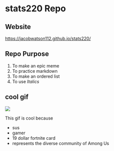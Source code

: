 # stats220 Repo

## Website
https://jacobwatson112.github.io/stats220/

## Repo Purpose
1. To make an epic meme
2. To practice markdown
3. To make an ordered list
4. To use *Italics*

## cool gif

![](https://c.tenor.com/h99LQHUExJIAAAAM/19dollar-fortnite-card-among-us.gif)

This gif is cool because
* sus
* gamer
* 19 dollar fortnite card
* represents the diverse community of Among Us
